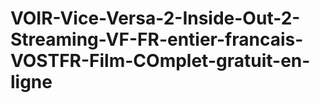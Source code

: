 # VOIR-Vice-Versa-2-Inside-Out-2-Streaming-VF-FR-entier-francais-VOSTFR-Film-COmplet-gratuit-en-ligne